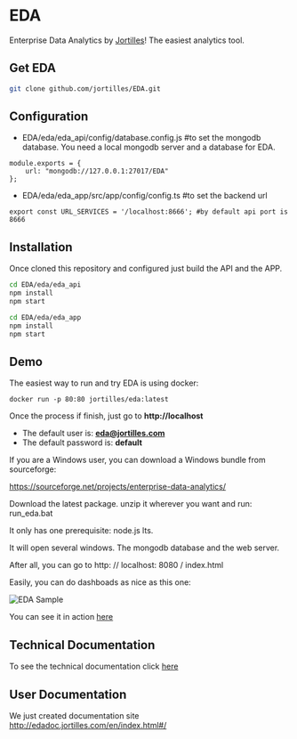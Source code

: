 # EDA 

Enterprise Data Analytics by  [Jortilles](http://eda.jortilles.com)! The easiest analytics tool.


## Get EDA

```bash
git clone github.com/jortilles/EDA.git
```

## Configuration

* EDA/eda/eda_api/config/database.config.js #to set the mongodb database. You need a local mongodb server and a database for EDA. 

```
module.exports = {
    url: "mongodb://127.0.0.1:27017/EDA"
};

```

* EDA/eda/eda_app/src/app/config/config.ts #to set the backend url

```
export const URL_SERVICES = '/localhost:8666'; #by default api port is 8666

```

## Installation

Once cloned this repository and configured just build the API and the APP.

```bash
cd EDA/eda/eda_api
npm install
npm start
```

```bash
cd EDA/eda/eda_app
npm install
npm start
```

## Demo

The easiest way to run and try EDA  is using docker: 

```
docker run -p 80:80 jortilles/eda:latest
```

Once the process if finish, just go to **http://localhost**

* The default user is: **eda@jortilles.com**
* The default password is: **default**

If you are a Windows user, you can download a Windows bundle from sourceforge:

https://sourceforge.net/projects/enterprise-data-analytics/

Download the latest package. unzip it wherever you want and run: run_eda.bat

It only has one prerequisite: node.js lts.

It will open several windows. The mongodb database and the web server.

After all, you can go to http: // localhost: 8080 / index.html



Easily, you can do dashboads as nice as this one: 

![EDA Sample](https://eda.jortilles.com/wp-content/uploads/2020/04/ejemplo_demo_venta.png)

You can see it in action [here](https://www.youtube.com/watch?v=S0wkoeRqz3k&t=5s)

## Technical Documentation
To see the technical documentation click [here](docs/technical-docs.md) 

## User Documentation
We just created documentation site http://edadoc.jortilles.com/en/index.html#/


